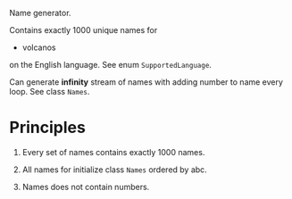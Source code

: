 Name generator.

Contains exactly 1000 unique names for

- volcanos

on the English language. See enum `SupportedLanguage`.

Can generate **infinity** stream of names with adding number to name every loop. See class `Names`.

# Principles

1. Every set of names contains exactly 1000 names.

2. All names for initialize class `Names` ordered by abc.

3. Names does not contain numbers.
